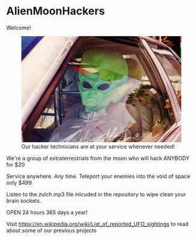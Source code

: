 # AlienMoonHackers
Welcome!

<figure>
  <img src="jeff.jpg" alt="Green alien sitting in a car">
  <figcaption>Our hacker technicians are at your service whenever needed!</figcaption>
</figure>



We're a group of extraterrestrials from the moon who will hack ANYBODY for $20 

Service anywhere. Any time. Teleport your enemies into the void of space only $499

Listen to the zulch.mp3 file inlcuded in the repository to wipe clean your brain sockets. 

OPEN 24 hours 365 days a year!

Visit https://en.wikipedia.org/wiki/List_of_reported_UFO_sightings to read about some of our previous projects 
